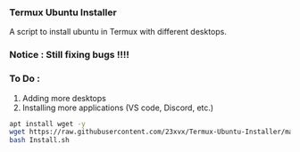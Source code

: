 ### Termux Ubuntu Installer
 A script to install ubuntu in Termux with different desktops.

### Notice : Still fixing bugs !!!!



### To Do : 
1) Adding more desktops 
2) Installing more applications (VS code, Discord, etc.)

```bash 
apt install wget -y 
wget https://raw.githubusercontent.com/23xvx/Termux-Ubuntu-Installer/main/Install.sh
bash Install.sh 
```